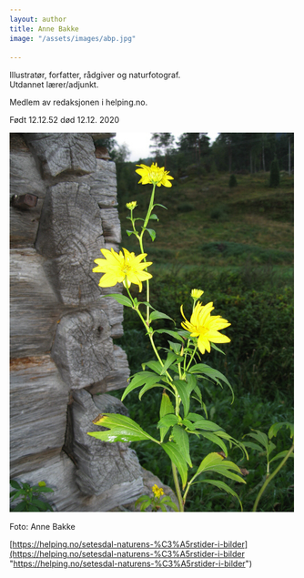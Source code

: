 ```yaml
---
layout: author
title: Anne Bakke
image: "/assets/images/abp.jpg"

---
```

Illustratør, forfatter, rådgiver og naturfotograf.  
Utdannet lærer/adjunkt.

Medlem av redaksjonen i helping.no.

Født 12.12.52 død 12.12. 2020

![](/assets/images/ab5.JPG)

Foto: Anne Bakke

[https://helping.no/setesdal-naturens-%C3%A5rstider-i-bilder](https://helping.no/setesdal-naturens-%C3%A5rstider-i-bilder "https://helping.no/setesdal-naturens-%C3%A5rstider-i-bilder")